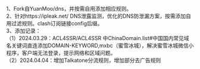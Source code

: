 1、Fork自YuanMoo/dns，并按需自用添加相应规则。  
2、针对https://ipleak.net/ DNS泄露监测，优化的DNS防泄漏方案，按需添加自用过滤规则。clash订阅链接config后缀。  
3、添加记录：  
   （1）2024.03.29：ACL4SSR/ACL4SSR 中ChinaDomain.list#中国国内常见域名关键词直连添加DOMAIN-KEYWORD,mxbc（蜜雪冰城），解决蜜雪冰城微信小程序，客户端无法登录，提示网络和区域问题。  
   （2）2024.04.04：增加Talkatone分流规则，增加部分去广告规则
